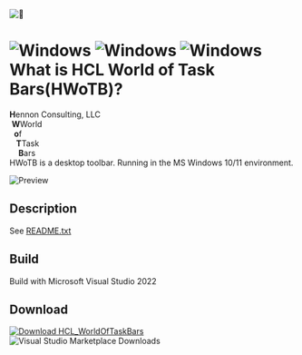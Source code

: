 
![🥇](https://img.shields.io/badge/🥇_The_Best_of_the_Best_...._With_Honors-royalblue.svg)

![Windows](https://img.shields.io/badge/Windows-10-blue.svg)
![Windows](https://img.shields.io/badge/Windows-11-blue.svg)
![Windows](https://img.shields.io/badge/Version:_1.1.6.tbn444-orange.svg)
What is HCL World of Task Bars(HWoTB)?
===============================================================================================================================
**H**ennon Consulting, LLC  
&nbsp;**W**World  
&nbsp;&nbsp;**o**f  
&nbsp;&nbsp;&nbsp;**T**Task  
&nbsp;&nbsp;&nbsp;&nbsp;**B**ars  
HWoTB is a desktop toolbar. Running in the MS Windows 10/11 environment.

![Preview](metadata/screenshots/preview.png)

Description
-------------------------------
See [README.txt](https://github.com/chennon/HCL_WorldOfTaskBars/blob/master/exe/README.txt)

Build
-------------------------------
Build with Microsoft Visual Studio 2022

Download
-------------------------------
[![Download HCL_WorldOfTaskBars](https://a.fsdn.com/con/app/sf-download-button)](https://hennonconsulting.com/software/download/HCL_WorldOfTaskBars.msi)
![Visual Studio Marketplace Downloads](https://img.shields.io/visual-studio-marketplace/d/:extensionId)

